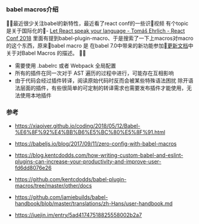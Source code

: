 ###  babel macros介绍
最近很少关注babel的新特性，最近看了react conf的一些识视频 有个topic是关于国际化的- [Let React speak your language - Tomáš Ehrlich - React Conf 2018](https://www.youtube.com/watch?v=soAEB7ltQPk) 里面有提到babel-plugin-macro、于是搜索了一下上macros对macro的这个东西，原来babel macro 是 在babel 7.0中带来的新功能参加[更新文档](https://babeljs.io/blog/2018/08/27/7.0.0#babel-macros)中关于对Babel Macros 的描述。


- 需要使用 .babelrc 或者 Webpack 全局配置
- 所有的插件在同一次对于 AST 遍历的过程中进行，可能存在互相影响
- 由于代码会经过插件转译，阅读原始代码时反而会被某些特殊语法困扰
除开语法层面的插件，有些很简单的可定制的转译需求也需要发布插件才能使用，无法使用本地插件




### 参考
 - https://xiaoiver.github.io/coding/2018/05/12/Babel-%E6%8F%92%E4%BB%B6%E5%BC%80%E5%8F%91.html

 - https://babeljs.io/blog/2017/09/11/zero-config-with-babel-macros
 - https://blog.kentcdodds.com/how-writing-custom-babel-and-eslint-plugins-can-increase-your-productivity-and-improve-user-fd6dd8076e26
- https://github.com/kentcdodds/babel-plugin-macros/tree/master/other/docs
- https://github.com/jamiebuilds/babel-handbook/blob/master/translations/zh-Hans/user-handbook.md
- https://juejin.im/entry/5ad41747518825558002b2a7